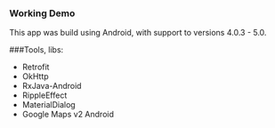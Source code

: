 ### Working Demo

This app was build using Android, with support to versions 4.0.3 - 5.0.


###Tools, libs:

* Retrofit
* OkHttp
* RxJava-Android
* RippleEffect
* MaterialDialog
* Google Maps v2 Android